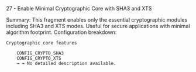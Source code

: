 27 - Enable Minimal Cryptographic Core with SHA3 and XTS

Summary: This fragment enables only the essential cryptographic modules including SHA3 and XTS modes. Useful for secure applications with minimal algorithm footprint.
Configuration breakdown:

    Cryptographic core features

        CONFIG_CRYPTO_SHA3
        CONFIG_CRYPTO_XTS
        → → No detailed description available.

